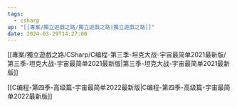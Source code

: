 ```yaml
---
tags:
  - csharp
up: "[[專案/獨立遊戲之路/獨立遊戲之路|獨立遊戲之路]]"
date: 2024-03-29T14:27:00
---
```


[[專案/獨立遊戲之路/CSharp/C编程-第三季-坦克大战-宇宙最简单2021最新版/第三季-坦克大战-宇宙最简单2021最新版|第三季-坦克大战-宇宙最简单2021最新版]]

[[C编程-第四季-高级篇-宇宙最简单2022最新版|C编程-第四季-高级篇-宇宙最简单2022最新版]]

